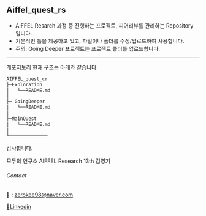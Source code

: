 ## Aiffel_quest_rs

- AIFFEL Resarch 과정 중 진행하는 프로젝트, 피어리뷰를 관리하는 Repository 입니다.
- 기본적인 틀을 제공하고 있고, 파일이나 폴더를 수정/업로드하여 사용합니다.
- 주의: Going Deeper 프로젝트는 프로젝트 폴더를 업로드합니다.


---

레포지토리 현재 구조는 아래와 같습니다.
```bash
AIFFEL_quest_cr
├─Exploration
│   └──README.md
│
├─ GoingDeeper
│   └──README.md
│
├─MainQuest
│   └──README.md
│
└──────────────
```

감사합니다.

모두의 연구소 AIFFEL Research 13th 김영기 

###### Contact

📧 : zerokee98@naver.com

[💒Linkedin](https://www.linkedin.com/in/youngkee-kim-082179275/)
```